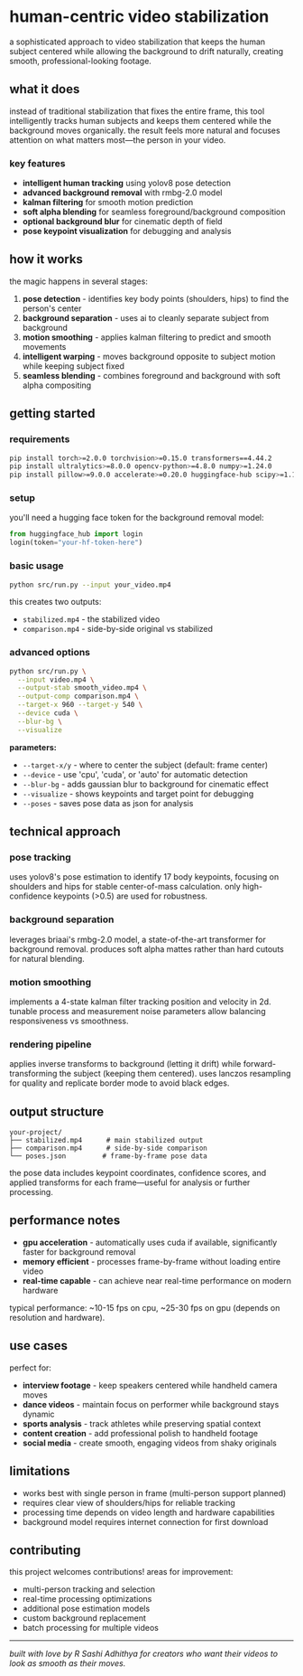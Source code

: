 # human-centric video stabilization

a sophisticated approach to video stabilization that keeps the human subject centered while allowing the background to drift naturally, creating smooth, professional-looking footage.

## what it does

instead of traditional stabilization that fixes the entire frame, this tool intelligently tracks human subjects and keeps them centered while the background moves organically. the result feels more natural and focuses attention on what matters most—the person in your video.

### key features

- **intelligent human tracking** using yolov8 pose detection
- **advanced background removal** with rmbg-2.0 model
- **kalman filtering** for smooth motion prediction
- **soft alpha blending** for seamless foreground/background composition
- **optional background blur** for cinematic depth of field
- **pose keypoint visualization** for debugging and analysis

## how it works

the magic happens in several stages:

1. **pose detection** - identifies key body points (shoulders, hips) to find the person's center
2. **background separation** - uses ai to cleanly separate subject from background
3. **motion smoothing** - applies kalman filtering to predict and smooth movements
4. **intelligent warping** - moves background opposite to subject motion while keeping subject fixed
5. **seamless blending** - combines foreground and background with soft alpha compositing

## getting started

### requirements

```bash
pip install torch>=2.0.0 torchvision>=0.15.0 transformers==4.44.2
pip install ultralytics>=8.0.0 opencv-python>=4.8.0 numpy>=1.24.0
pip install pillow>=9.0.0 accelerate>=0.20.0 huggingface-hub scipy>=1.10.0
```

### setup

you'll need a hugging face token for the background removal model:

```python
from huggingface_hub import login
login(token="your-hf-token-here")
```

### basic usage

```bash
python src/run.py --input your_video.mp4
```

this creates two outputs:
- `stabilized.mp4` - the stabilized video
- `comparison.mp4` - side-by-side original vs stabilized

### advanced options

```bash
python src/run.py \
  --input video.mp4 \
  --output-stab smooth_video.mp4 \
  --output-comp comparison.mp4 \
  --target-x 960 --target-y 540 \
  --device cuda \
  --blur-bg \
  --visualize
```

**parameters:**
- `--target-x/y` - where to center the subject (default: frame center)
- `--device` - use 'cpu', 'cuda', or 'auto' for automatic detection
- `--blur-bg` - adds gaussian blur to background for cinematic effect
- `--visualize` - shows keypoints and target point for debugging
- `--poses` - saves pose data as json for analysis

## technical approach

### pose tracking
uses yolov8's pose estimation to identify 17 body keypoints, focusing on shoulders and hips for stable center-of-mass calculation. only high-confidence keypoints (>0.5) are used for robustness.

### background separation
leverages briaai's rmbg-2.0 model, a state-of-the-art transformer for background removal. produces soft alpha mattes rather than hard cutouts for natural blending.

### motion smoothing
implements a 4-state kalman filter tracking position and velocity in 2d. tunable process and measurement noise parameters allow balancing responsiveness vs smoothness.

### rendering pipeline
applies inverse transforms to background (letting it drift) while forward-transforming the subject (keeping them centered). uses lanczos resampling for quality and replicate border mode to avoid black edges.

## output structure

```
your-project/
├── stabilized.mp4      # main stabilized output
├── comparison.mp4      # side-by-side comparison
└── poses.json         # frame-by-frame pose data
```

the pose data includes keypoint coordinates, confidence scores, and applied transforms for each frame—useful for analysis or further processing.

## performance notes

- **gpu acceleration** - automatically uses cuda if available, significantly faster for background removal
- **memory efficient** - processes frame-by-frame without loading entire video
- **real-time capable** - can achieve near real-time performance on modern hardware

typical performance: ~10-15 fps on cpu, ~25-30 fps on gpu (depends on resolution and hardware).

## use cases

perfect for:
- **interview footage** - keep speakers centered while handheld camera moves
- **dance videos** - maintain focus on performer while background stays dynamic  
- **sports analysis** - track athletes while preserving spatial context
- **content creation** - add professional polish to handheld footage
- **social media** - create smooth, engaging videos from shaky originals

## limitations

- works best with single person in frame (multi-person support planned)
- requires clear view of shoulders/hips for reliable tracking
- processing time depends on video length and hardware capabilities
- background model requires internet connection for first download

## contributing

this project welcomes contributions! areas for improvement:
- multi-person tracking and selection
- real-time processing optimizations  
- additional pose estimation models
- custom background replacement
- batch processing for multiple videos

---

*built with love by R Sashi Adhithya for creators who want their videos to look as smooth as their moves.*
